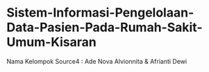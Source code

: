 # Sistem-Informasi-Pengelolaan-Data-Pasien-Pada-Rumah-Sakit-Umum-Kisaran
Nama Kelompok Source4 : Ade Nova Alvionnita &amp; Afrianti Dewi

